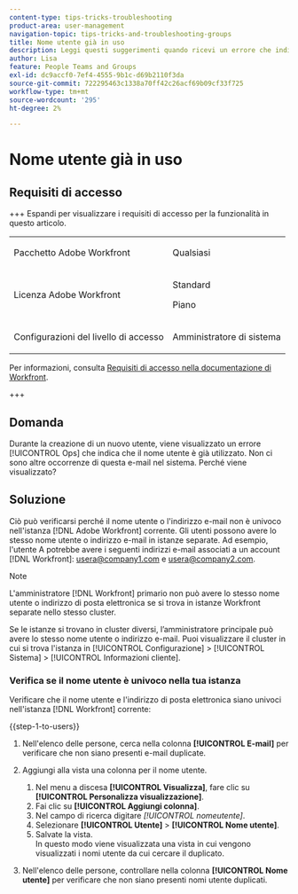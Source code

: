```yaml
---
content-type: tips-tricks-troubleshooting
product-area: user-management
navigation-topic: tips-tricks-and-troubleshooting-groups
title: Nome utente già in uso
description: Leggi questi suggerimenti quando ricevi un errore che indica che il nome utente è già utilizzato.
author: Lisa
feature: People Teams and Groups
exl-id: dc9accf0-7ef4-4555-9b1c-d69b2110f3da
source-git-commit: 722295463c1338a70ff42c26acf69b09cf33f725
workflow-type: tm+mt
source-wordcount: '295'
ht-degree: 2%

---
```


# Nome utente già in uso

## Requisiti di accesso

+++ Espandi per visualizzare i requisiti di accesso per la funzionalità in questo articolo.

<table style="table-layout:auto">
 <col> 
 <col>
 <tbody> 
  <tr> 
   <td>Pacchetto Adobe Workfront</td> 
   <td><p>Qualsiasi</p></td> 
  </tr> 
  <tr> 
   <td>Licenza Adobe Workfront</td> 
   <td>
   <p>Standard</p>
   <p>Piano</p></td>
  </tr> 
  <tr> 
   <td>Configurazioni del livello di accesso</td> 
   <td><p>Amministratore di sistema</p> </td> 
  </tr> 
 </tbody> 
</table>

Per informazioni, consulta [Requisiti di accesso nella documentazione di Workfront](/help/quicksilver/administration-and-setup/add-users/access-levels-and-object-permissions/access-level-requirements-in-documentation.md).

+++

## Domanda

Durante la creazione di un nuovo utente, viene visualizzato un errore [!UICONTROL Ops] che indica che il nome utente è già utilizzato. Non ci sono altre occorrenze di questa e-mail nel sistema. Perché viene visualizzato?

## Soluzione

Ciò può verificarsi perché il nome utente o l&#39;indirizzo e-mail non è univoco nell&#39;istanza [!DNL Adobe Workfront] corrente. Gli utenti possono avere lo stesso nome utente o indirizzo e-mail in istanze separate. Ad esempio, l&#39;utente A potrebbe avere i seguenti indirizzi e-mail associati a un account [!DNL Workfront]: usera@company1.com e usera@company2.com.

>[!NOTE]
>
>L&#39;amministratore [!DNL Workfront] primario non può avere lo stesso nome utente o indirizzo di posta elettronica se si trova in istanze Workfront separate nello stesso cluster.
>
>Se le istanze si trovano in cluster diversi, l’amministratore principale può avere lo stesso nome utente o indirizzo e-mail. Puoi visualizzare il cluster in cui si trova l&#39;istanza in [!UICONTROL Configurazione] > [!UICONTROL Sistema] > [!UICONTROL Informazioni cliente].

### Verifica se il nome utente è univoco nella tua istanza

Verificare che il nome utente e l&#39;indirizzo di posta elettronica siano univoci nell&#39;istanza [!DNL Workfront] corrente:

{{step-1-to-users}}

1. Nell&#39;elenco delle persone, cerca nella colonna **[!UICONTROL E-mail]** per verificare che non siano presenti e-mail duplicate.
1. Aggiungi alla vista una colonna per il nome utente.

   1. Nel menu a discesa **[!UICONTROL Visualizza]**, fare clic su **[!UICONTROL Personalizza visualizzazione]**.
   1. Fai clic su **[!UICONTROL Aggiungi colonna]**.
   1. Nel campo di ricerca digitare *[!UICONTROL nomeutente]*.
   1. Selezionare **[!UICONTROL Utente]** > **[!UICONTROL Nome utente]**.
   1. Salvate la vista.\
      In questo modo viene visualizzata una vista in cui vengono visualizzati i nomi utente da cui cercare il duplicato.

1. Nell&#39;elenco delle persone, controllare nella colonna **[!UICONTROL Nome utente]** per verificare che non siano presenti nomi utente duplicati.
